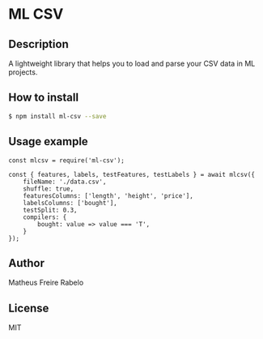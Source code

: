 # ML CSV

## Description

A lightweight library that helps you to load and parse your CSV data in ML projects.

## How to install

```bash
$ npm install ml-csv --save
```

## Usage example

```
const mlcsv = require('ml-csv');

const { features, labels, testFeatures, testLabels } = await mlcsv({
    fileName: './data.csv',
    shuffle: true,
    featuresColumns: ['length', 'height', 'price'],
    labelsColumns: ['bought'],
    testSplit: 0.3,
    compilers: {
        bought: value => value === 'T',
    }
});
```

## Author

Matheus Freire Rabelo

## License

MIT
